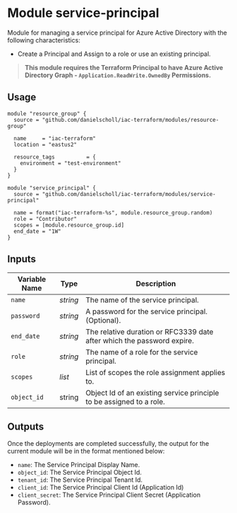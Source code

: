 # Module service-principal

Module for managing a service principal for Azure Active Directory with the following characteristics:

- Create a Principal and Assign to a role or use an existing principal.

> __This module requires the Terraform Principal to have Azure Active Directory Graph - `Application.ReadWrite.OwnedBy` Permissions.__


## Usage

```
module "resource_group" {
  source = "github.com/danielscholl/iac-terraform/modules/resource-group"

  name     = "iac-terraform"
  location = "eastus2"

  resource_tags          = {
    environment = "test-environment"
  } 
}

module "service_principal" {
  source = "github.com/danielscholl/iac-terraform/modules/service-principal"

  name = format("iac-terraform-%s", module.resource_group.random)
  role = "Contributor"
  scopes = [module.resource_group.id]
  end_date = "1W"
}
```

## Inputs

| Variable Name | Type       | Description                          | 
| ------------- | ---------- | ------------------------------------ |
| `name`        | _string_   | The name of the service principal.     |
| `password`    | _string_   | A password for the service principal. (Optional).  |
| `end_date`    | _string_   | The relative duration or RFC3339 date after which the password expire.|
| `role`        | _string_   | The name of a role for the service principal. |
| `scopes`      | _list_     | List of scopes the role assignment applies to. |
| `object_id`   | string     | Object Id of an existing service principle to be assigned to a role. |


## Outputs

Once the deployments are completed successfully, the output for the current module will be in the format mentioned below:

- `name`: The Service Principal Display Name.
- `object_id`: The Service Principal Object Id.
- `tenant_id`: The Service Principal Tenant Id.
- `client_id`: The Service Principal Client Id (Application Id)
- `client_secret`: The Service Principal Client Secret (Application Password).
